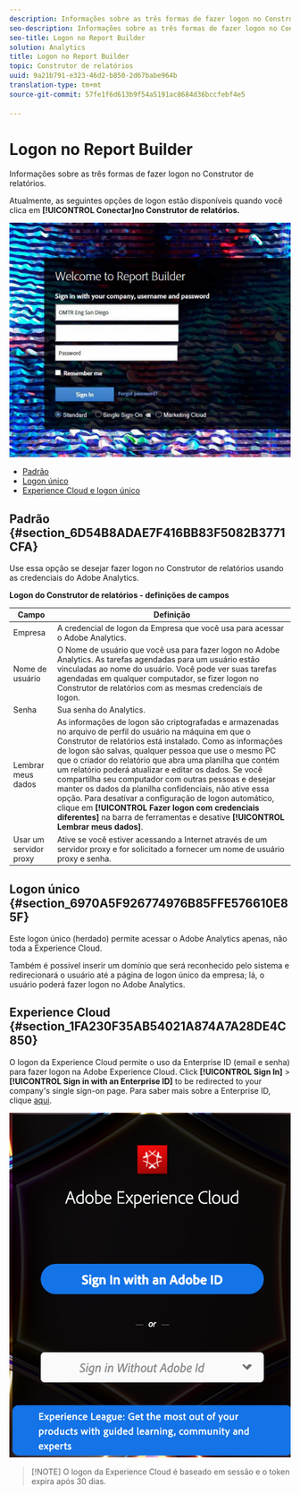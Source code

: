 ```yaml
---
description: Informações sobre as três formas de fazer logon no Construtor de relatórios.
seo-description: Informações sobre as três formas de fazer logon no Construtor de relatórios.
seo-title: Logon no Report Builder
solution: Analytics
title: Logon no Report Builder
topic: Construtor de relatórios
uuid: 9a21b791-e323-46d2-b850-2d67babe964b
translation-type: tm+mt
source-git-commit: 57fe1f6d613b9f54a5191ac8684d36bccfebf4e5

---
```



# Logon no Report Builder

Informações sobre as três formas de fazer logon no Construtor de relatórios.

Atualmente, as seguintes opções de logon estão disponíveis quando você clica em **[!UICONTROL Conectar]no Construtor de relatórios.**

![](assets/login_screen.png)

* [Padrão](/help/analyze/report-builder/setup/login.md#section_6D54B8ADAE7F416BB83F5082B3771CFA)
* [Logon único](/help/analyze/report-builder/setup/login.md#section_6970A5F926774976B85FFE576610E85F)
* [Experience Cloud e logon único](/help/analyze/report-builder/setup/login.md#section_1FA230F35AB54021A874A7A28DE4C850)

## Padrão {#section_6D54B8ADAE7F416BB83F5082B3771CFA}

Use essa opção se desejar fazer logon no Construtor de relatórios usando as credenciais do Adobe Analytics.

**Logon do Construtor de relatórios - definições de campos**

| Campo | Definição |
|--- |--- |
| Empresa | A credencial de logon da Empresa que você usa para acessar o Adobe Analytics. |
| Nome de usuário | O Nome de usuário que você usa para fazer logon no Adobe Analytics. As tarefas agendadas para um usuário estão vinculadas ao nome do usuário. Você pode ver suas tarefas agendadas em qualquer computador, se fizer logon no Construtor de relatórios com as mesmas credenciais de logon. |
| Senha | Sua senha do Analytics. |
| Lembrar meus dados | As informações de logon são criptografadas e armazenadas no arquivo de perfil do usuário na máquina em que o Construtor de relatórios está instalado. Como as informações de logon são salvas, qualquer pessoa que use o mesmo PC que o criador do relatório que abra uma planilha que contém um relatório poderá atualizar e editar os dados. Se você compartilha seu computador com outras pessoas e desejar manter os dados da planilha confidenciais, não ative essa opção.  Para desativar a configuração de logon automático, clique em **[!UICONTROL Fazer logon com credenciais diferentes]** na barra de ferramentas e desative **[!UICONTROL Lembrar meus dados]**. |
| Usar um servidor proxy | Ative se você estiver acessando a Internet através de um servidor proxy e for solicitado a fornecer um nome de usuário proxy e senha. |

## Logon único {#section_6970A5F926774976B85FFE576610E85F}

Este logon único (herdado) permite acessar o Adobe Analytics apenas, não toda a Experience Cloud.

Também é possível inserir um domínio que será reconhecido pelo sistema e redirecionará o usuário até a página de logon único da empresa; lá, o usuário poderá fazer logon no Adobe Analytics.

## Experience Cloud {#section_1FA230F35AB54021A874A7A28DE4C850}

O logon da Experience Cloud permite o uso da Enterprise ID (email e senha) para fazer logon na Adobe Experience Cloud. Click **[!UICONTROL Sign In]** &gt; **[!UICONTROL Sign in with an Enterprise ID]** to be redirected to your company's single sign-on page. Para saber mais sobre a Enterprise ID, clique [aqui](https://helpx.adobe.com/enterprise/kb/enterprise-id-faq.html#whatis).

![](assets/adobe_id_login.png)

> [!NOTE] O logon da Experience Cloud é baseado em sessão e o token expira após 30 dias.

